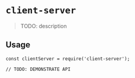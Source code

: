 # `client-server`

> TODO: description

## Usage

```
const clientServer = require('client-server');

// TODO: DEMONSTRATE API
```
